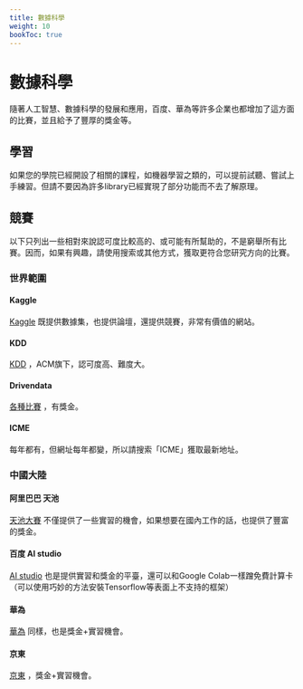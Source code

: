 ```yaml
---
title: 數據科學
weight: 10
bookToc: true
---
```


# 數據科學

隨著人工智慧、數據科學的發展和應用，百度、華為等許多企業也都增加了這方面的比賽，並且給予了豐厚的獎金等。

## 學習

如果您的學院已經開設了相關的課程，如機器學習之類的，可以提前試聽、嘗試上手練習。但請不要因為許多library已經實現了部分功能而不去了解原理。

## 競賽

以下只列出一些相對來說認可度比較高的、或可能有所幫助的，不是窮舉所有比賽。因而，如果有興趣，請使用搜索或其他方式，獲取更符合您研究方向的比賽。

### 世界範圍

#### Kaggle

[Kaggle](https://www.kaggle.com/competitions) 既提供數據集，也提供論壇，還提供競賽，非常有價值的網站。

#### KDD

[KDD](https://www.kdd.org/) ，ACM旗下，認可度高、難度大。

#### Drivendata

[各種比賽](https://www.drivendata.org/) ，有獎金。

#### ICME

每年都有，但網址每年都變，所以請搜索「ICME」獲取最新地址。


### 中國大陸

#### 阿里巴巴 天池

[天池大賽](https://tianchi.aliyun.com/competition/activeList) 不僅提供了一些實習的機會，如果想要在國內工作的話，也提供了豐富的獎金。

#### 百度 AI studio

[AI studio](https://aistudio.baidu.com/aistudio/competition) 也是提供實習和獎金的平臺，還可以和Google Colab一樣蹭免費計算卡（可以使用巧妙的方法安裝Tensorflow等表面上不支持的框架）

#### 華為

[華為](https://developer.huawei.com/consumer/cn/activity/digixActivity/digixHome) 同樣，也是獎金+實習機會。

#### 京東

[京東](https://jdata.jd.com/html/list.html) ，獎金+實習機會。